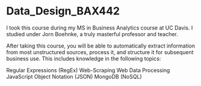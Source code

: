 # Data_Design_BAX442

I took this course during my MS in Business Analytics course at UC Davis. I studied under Jorn Boehnke, a truly masterful professor and teacher.

After taking this course, you will be able to automatically extract information from most
unstructured sources, process it, and structure it for subsequent business use. This
includes knowledge in the following topics:

Regular Expressions (RegEx)
Web-Scraping
Web Data Processing
JavaScript Object Notation (JSON)
MongoDB (NoSQL) 
